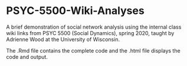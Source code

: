 # PSYC-5500-Wiki-Analyses
A brief demonstration of social network analysis using the internal class wiki links from PSYC 5500 (Social Dynamics), spring 2020, taught by Adrienne Wood at the University of Wisconsin. 

The .Rmd file contains the complete code and the .html file displays the code and output.